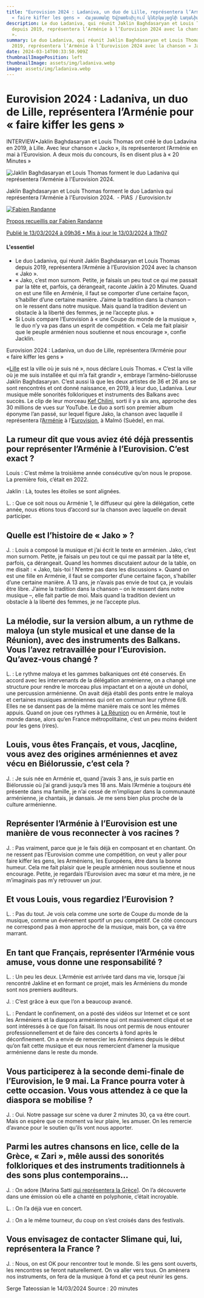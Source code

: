 ```yaml
---
title: "Eurovision 2024 : Ladaniva, un duo de Lille, représentera l’Arménie pour
  « faire kiffer les gens »  Հայաստանը Եվրատեսիլում կներկայացնի ԼադաՆիվա"
description: Le duo Ladaniva, qui réunit Jaklin Baghdasaryan et Louis Thomas
  depuis 2019, représentera l’Arménie à l’Eurovision 2024 avec la chanson « Jako
  ».
summary: Le duo Ladaniva, qui réunit Jaklin Baghdasaryan et Louis Thomas depuis
  2019, représentera l’Arménie à l’Eurovision 2024 avec la chanson « Jako ».
date: 2024-03-14T00:33:50.909Z
thumbnailImagePosition: left
thumbnailImage: assets/img/ladaniva.webp
image: assets/img/ladaniva.webp
---
```

<!--StartFragment-->

# Eurovision 2024 : Ladaniva, un duo de Lille, représentera l’Arménie pour « faire kiffer les gens »

INTERVIEW•Jaklin Baghdasaryan et Louis Thomas ont créé le duo Ladavina en 2019, à Lille. Avec leur chanson « Jacko », ils représenteront l’Arménie en mai à l’Eurovision. A deux mois du concours, ils en disent plus à « 20 Minutes »

![Jaklin Baghdasaryan et Louis Thomas forment le duo Ladaniva qui représentera l'Arménie à l'Eurovision 2024.](https://img.20mn.fr/fQty8iOoTg6tFO9hZLNsQyk/1444x920_jacklin-baghdasaryan-et-louis-thomas-forment-le-duo-ladaniva-qui-representera-l-armenie-a-l-eurovision-2024)

Jaklin Baghdasaryan et Louis Thomas forment le duo Ladaniva qui représentera l'Arménie à l'Eurovision 2024. - PIAS / Eurovision.tv



[![Fabien Randanne](https://static.20mn.fr/users/avatars/bfd8b7a3-e361-4ae3-9272-83b26192996b.png)](https://www.20minutes.fr/journaliste/fabien-randanne)

[Propos recueillis par Fabien Randanne](https://www.20minutes.fr/journaliste/fabien-randanne)

[Publié le 13/03/2024 à 09h36 • Mis à jour le 13/03/2024 à 11h07](https://www.20minutes.fr/journaliste/fabien-randanne)

#### L'essentiel

* Le duo Ladaniva, qui réunit Jaklin Baghdasaryan et Louis Thomas depuis 2019, représentera l’Arménie à l’Eurovision 2024 avec la chanson « Jako ».
* « Jako, c’est mon surnom. Petite, je faisais un peu tout ce qui me passait par la tête et, parfois, ça dérangeait, raconte Jaklin à 20 Minutes. Quand on est une fille en Arménie, il faut se comporter d’une certaine façon, s’habiller d’une certaine manière. J’aime la tradition dans la chanson – on le ressent dans notre musique. Mais quand la tradition devient un obstacle à la liberté des femmes, je ne l’accepte plus. »
* Si Louis compare l’Eurovision à « une Coupe du monde de la musique », le duo n’y va pas dans un esprit de compétition. « Cela me fait plaisir que le peuple arménien nous soutienne et nous encourage », confie Jacklin.

Eurovision 2024 : Ladaniva, un duo de Lille, représentera l’Arménie pour « faire kiffer les gens »

«[Lille](https://www.20minutes.fr/lille/) est la ville où je suis né », nous déclare Louis Thomas. « C’est la ville où je me suis installée et qui m’a fait grandir », embraye l’arméno-biélorusse Jaklin Baghdasaryan. C’est aussi là que les deux artistes de 36 et 26 ans se sont rencontrés et ont donné naissance, en 2019, à leur duo, Ladaniva. Leur musique mêle sonorités folkloriques et instruments des Balkans avec succès. Le clip de leur morceau [Kef Chilini](https://www.youtube.com/watch?v=GXWXhXoFBWY), sorti il y a six ans, approche des 30 millions de vues sur YouTube. Le duo a sorti son premier album éponyme l’an passé, sur lequel figure Jako, la chanson avec laquelle il représentera l’[Arménie](https://www.20minutes.fr/monde/armenie/) à l’[Eurovision](https://www.20minutes.fr/arts-stars/culture/eurovision/), à Malmö (Suède), en mai.

## La rumeur dit que vous aviez été déjà pressentis pour représenter l’Arménie à l’Eurovision. C’est exact ?

Louis : C’est même la troisième année consécutive qu’on nous le propose. La première fois, c’était en 2022.

Jaklin : Là, toutes les étoiles se sont alignées.

L. : Que ce soit nous ou Arménie 1, le diffuseur qui gère la délégation, cette année, nous étions tous d’accord sur la chanson avec laquelle on devait participer.

## Quelle est l’histoire de « Jako » ?

J. : Louis a composé la musique et j’ai écrit le texte en arménien. Jako, c’est mon surnom. Petite, je faisais un peu tout ce qui me passait par la tête et, parfois, ça dérangeait. Quand les hommes discutaient autour de la table, on me disait : « Jako, tais-toi ! N’entre pas dans les discussions ». Quand on est une fille en Arménie, il faut se comporter d’une certaine façon, s’habiller d’une certaine manière. A 13 ans, je n’avais pas envie de tout ça, je voulais être libre. J’aime la tradition dans la chanson – on le ressent dans notre musique –, elle fait partie de moi. Mais quand la tradition devient un obstacle à la liberté des femmes, je ne l’accepte plus.

## La mélodie, sur la version album, a un rythme de maloya (un style musical et une danse de la Réunion), avec des instruments des Balkans. Vous l’avez retravaillée pour l’Eurovision. Qu’avez-vous changé ?

L. : Le rythme maloya et les gammes balkaniques ont été conservés. En accord avec les intervenants de la délégation arménienne, on a changé une structure pour rendre le morceau plus impactant et on a ajouté un dohol, une percussion arménienne. On avait déjà établi des ponts entre le maloya et certaines musiques arméniennes qui ont en commun leur rythme 6/8. Elles ne se dansent pas de la même manière mais ce sont les mêmes appuis. Quand on joue ces rythmes à [La Réunion](https://www.20minutes.fr/societe/reunion/) ou en Arménie, tout le monde danse, alors qu’en France métropolitaine, c’est un peu moins évident pour les gens (rires).

## Louis, vous êtes Français, et vous, Jacqline, vous avez des origines arméniennes et avez vécu en Biélorussie, c’est cela ?

J. : Je suis née en Arménie et, quand j’avais 3 ans, je suis partie en Biélorussie où j’ai grandi jusqu’à mes 18 ans. Mais l’Arménie a toujours été présente dans ma famille, je n’ai cessé de m’impliquer dans la communauté arménienne, je chantais, je dansais. Je me sens bien plus proche de la culture arménienne.

## Représenter l’Arménie à l’Eurovision est une manière de vous reconnecter à vos racines ?

J. : Pas vraiment, parce que je le fais déjà en composant et en chantant. On ne ressent pas l’Eurovision comme une compétition, on veut y aller pour faire kiffer les gens, les Arméniens, les Européens, être dans la bonne humeur. Cela me fait plaisir que le peuple arménien nous soutienne et nous encourage. Petite, je regardais l’Eurovision avec ma sœur et ma mère, je ne m’imaginais pas m’y retrouver un jour.

## Et vous Louis, vous regardiez l’Eurovision ?

L. : Pas du tout. Je vois cela comme une sorte de Coupe du monde de la musique, comme un événement sportif un peu compétitif. Ce côté concours ne correspond pas à mon approche de la musique, mais bon, ça va être marrant.

## En tant que Français, représenter l’Arménie vous amuse, vous donne une responsabilité ?

L. : Un peu les deux. L’Arménie est arrivée tard dans ma vie, lorsque j’ai rencontré Jakline et en formant ce projet, mais les Arméniens du monde sont nos premiers auditeurs.

J. : C’est grâce à eux que l’on a beaucoup avancé.

L. : Pendant le confinement, on a posté des vidéos sur Internet et ce sont les Arméniens et la diaspora arménienne qui ont massivement cliqué et se sont intéressés à ce que l’on faisait. Ils nous ont permis de nous entourer professionnellement et de faire des concerts à fond après le déconfinement. On a envie de remercier les Arméniens depuis le début qu’on fait cette musique et eux nous remercient d’amener la musique arménienne dans le reste du monde.

## Vous participerez à la seconde demi-finale de l’Eurovision, le 9 mai. La France pourra voter à cette occasion. Vous vous attendez à ce que la diaspora se mobilise ?

J. : Oui. Notre passage sur scène va durer 2 minutes 30, ça va être court. Mais on espère que ce moment va leur plaire, les amuser. On les remercie d’avance pour le soutien qu’ils vont nous apporter.

## Parmi les autres chansons en lice, celle de la Grèce, « Zari », mêle aussi des sonorités folkloriques et des instruments traditionnels à des sons plus contemporains…

J. : On adore [Marina Satti [qui représentera la Grèce](https://www.youtube.com/watch?v=mTSTnLWGUPs)]. On l’a découverte dans une émission où elle a chanté en polyphonie, c’était incroyable.

L. : On l’a déjà vue en concert.

J. : On a le même tourneur, du coup on s’est croisés dans des festivals.

## Vous envisagez de contacter Slimane qui, lui, représentera la France ?

J. : Nous, on est OK pour rencontrer tout le monde. Si les gens sont ouverts, les rencontres se feront naturellement. On va aller vers tous. On amènera nos instruments, on fera de la musique à fond et ça peut réunir les gens.

S﻿erge Tateossian le 14/03/2024  Source : 20 minutes